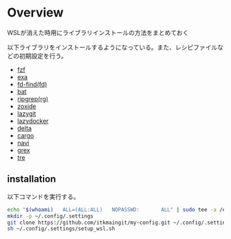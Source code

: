 # Overview

WSLが消えた時用にライブラリインストールの方法をまとめておく

以下ライブラリをインストールするようになっている。また、レシピファイルなどの初期設定を行う。

- [fzf](https://github.com/junegunn/fzf)
- [exa](https://github.com/ogham/exa)
- [fd-find(fd)](https://github.com/sharkdp/fd)
- [bat](https://github.com/sharkdp/bat)
- [ripgrep(rg)](https://github.com/BurntSushi/ripgrep)
- [zoxide](https://github.com/ajeetdsouza/zoxide)
- [lazygit](https://github.com/jesseduffield/lazygit)
- [lazydocker](https://github.com/jesseduffield/lazydocker)
- [delta](https://github.com/dandavison/delta)
- [cargo](https://qiita.com/yoshiyasu1111/items/0c3d08658560d4b91431)
- [navi](https://github.com/denisidoro/navi)
- [grex](https://github.com/pemistahl/grex)
- [tre](https://github.com/dduan/tre)

## installation

以下コマンドを実行する。

```bash
echo "$(whoami)   ALL=(ALL:ALL)   NOPASSWD:       ALL" | sudo tee -a /etc/sudoers > /dev/null
mkdir -p ~/.config/.settings
git clone https://github.com/itkmaingit/my-config.git ~/.config/.settings
sh ~/.config/.settings/setup_wsl.sh
```
